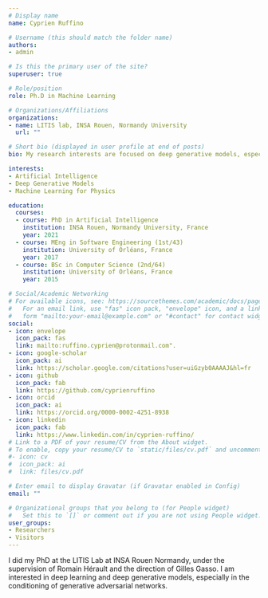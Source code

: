 ```yaml
---
# Display name
name: Cyprien Ruffino

# Username (this should match the folder name)
authors:
- admin

# Is this the primary user of the site?
superuser: true

# Role/position
role: Ph.D in Machine Learning

# Organizations/Affiliations
organizations:
- name: LITIS lab, INSA Rouen, Normandy University
  url: ""

# Short bio (displayed in user profile at end of posts)
bio: My research interests are focused on deep generative models, especially on the conditioning of generative adversarial networks.

interests:
- Artificial Intelligence
- Deep Generative Models
- Machine Learning for Physics

education:
  courses:
  - course: PhD in Artificial Intelligence
    institution: INSA Rouen, Normandy University, France
    year: 2021
  - course: MEng in Software Engineering (1st/43)
    institution: University of Orléans, France
    year: 2017
  - course: BSc in Computer Science (2nd/64)
    institution: University of Orléans, France
    year: 2015

# Social/Academic Networking
# For available icons, see: https://sourcethemes.com/academic/docs/page-builder/#icons
#   For an email link, use "fas" icon pack, "envelope" icon, and a link in the
#   form "mailto:your-email@example.com" or "#contact" for contact widget.
social:
- icon: envelope
  icon_pack: fas
  link: mailto:ruffino.cyprien@protonmail.com".
- icon: google-scholar
  icon_pack: ai
  link: https://scholar.google.com/citations?user=uiGzyb0AAAAJ&hl=fr
- icon: github
  icon_pack: fab
  link: https://github.com/cyprienruffino
- icon: orcid
  icon_pack: ai
  link: https://orcid.org/0000-0002-4251-8938
- icon: linkedin
  icon_pack: fab
  link: https://www.linkedin.com/in/cyprien-ruffino/
# Link to a PDF of your resume/CV from the About widget.
# To enable, copy your resume/CV to `static/files/cv.pdf` and uncomment the lines below.
#- icon: cv
#  icon_pack: ai
#  link: files/cv.pdf

# Enter email to display Gravatar (if Gravatar enabled in Config)
email: ""

# Organizational groups that you belong to (for People widget)
#   Set this to `[]` or comment out if you are not using People widget.
user_groups:
- Researchers
- Visitors
---
```

 I did my PhD at the LITIS Lab at INSA Rouen Normandy, under the supervision of Romain Hérault and the direction of Gilles Gasso. I am interested in deep
learning and deep generative models, especially in the conditioning of generative adversarial networks.